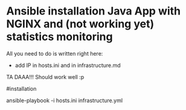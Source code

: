 # Ansible installation Java App with NGINX and (not working yet) statistics monitoring

All you need to do is written right here:

- add IP in hosts.ini and in infrastructure.md

TA DAAA!!! Should work well :p

#installation

ansible-playbook -i hosts.ini infrastructure.yml